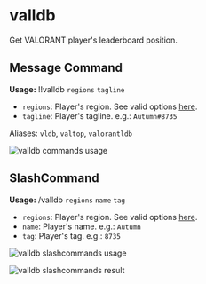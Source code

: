 # valldb

Get VALORANT player's leaderboard position.

## Message Command

**Usage:** !!valldb `regions` `tagline`

- `regions`: Player's region. See valid options [here](/docs/valorant/regions).
- `tagline`: Player's tagline. e.g.: `Autumn#8735`

Aliases: `vldb`, `valtop`, `valorantldb`

![valldb commands usage](/assets/val/msg/valldb.png)

## SlashCommand

**Usage:** /valldb `regions` `name` `tag`

- `regions`: Player's region. See valid options [here](/docs/valorant/regions).
- `name`: Player's name. e.g.: `Autumn`
- `tag`: Player's tag. e.g.: `8735`

![valldb slashcommands usage](/assets/val/slsh/valldb_usage.png)

![valldb slashcommands result](/assets/val/slsh/valldb_res.png)